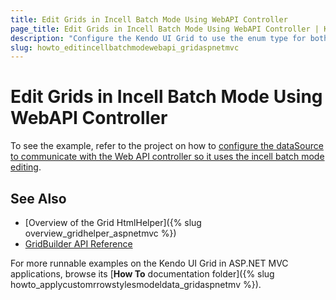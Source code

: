 ```yaml
---
title: Edit Grids in Incell Batch Mode Using WebAPI Controller
page_title: Edit Grids in Incell Batch Mode Using WebAPI Controller | Kendo UI Grid HtmlHelper
description: "Configure the Kendo UI Grid to use the enum type for both displaying and editing."
slug: howto_editincellbatchmodewebapi_gridaspnetmvc
---
```


# Edit Grids in Incell Batch Mode Using WebAPI Controller

To see the example, refer to the project on how to [configure the dataSource to communicate with the Web API controller so it uses the incell batch mode editing](https://github.com/telerik/ui-for-aspnet-mvc-examples/tree/master/grid/grid-web-api-crud-incell).

## See Also

* [Overview of the Grid HtmlHelper]({% slug overview_gridhelper_aspnetmvc %})
* [GridBuilder API Reference](http://docs.telerik.com/kendo-ui/api/Kendo.Mvc.UI.Fluent/GridBuilder)

For more runnable examples on the Kendo UI Grid in ASP.NET MVC applications, browse its [**How To** documentation folder]({% slug howto_applycustomrrowstylesmodeldata_gridaspnetmv %}).
